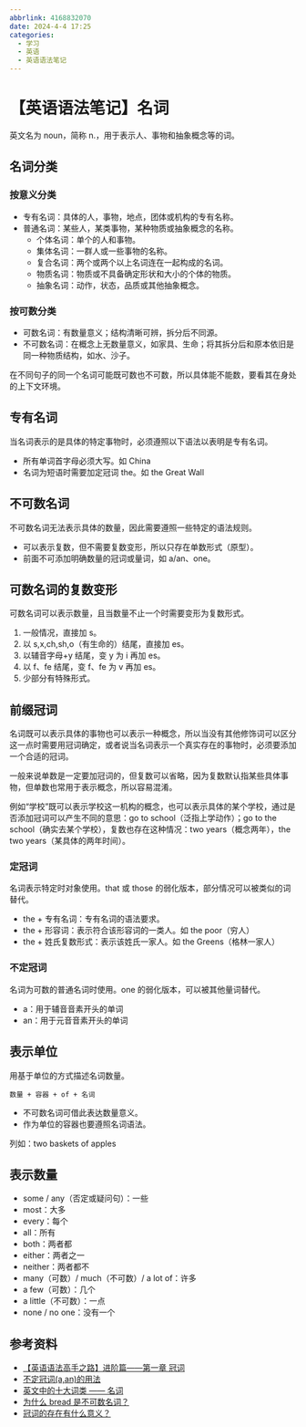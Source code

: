 ```yaml
---
abbrlink: 4168832070
date: 2024-4-4 17:25
categories:
  - 学习
  - 英语
  - 英语语法笔记
---
```

# 【英语语法笔记】名词

英文名为 noun，简称 n.，用于表示人、事物和抽象概念等的词。

## 名词分类

### 按意义分类

- 专有名词：具体的人，事物，地点，团体或机构的专有名称。
- 普通名词：某些人，某类事物，某种物质或抽象概念的名称。
  - 个体名词：单个的人和事物。
  - 集体名词：一群人或一些事物的名称。
  - 复合名词：两个或两个以上名词连在一起构成的名词。
  - 物质名词：物质或不具备确定形状和大小的个体的物质。
  - 抽象名词：动作，状态，品质或其他抽象概念。

### 按可数分类

- 可数名词：有数量意义；结构清晰可辨，拆分后不同源。
- 不可数名词：在概念上无数量意义，如家具、生命；将其拆分后和原本依旧是同一种物质结构，如水、沙子。

在不同句子的同一个名词可能既可数也不可数，所以具体能不能数，要看其在身处的上下文环境。

## 专有名词

当名词表示的是具体的特定事物时，必须遵照以下语法以表明是专有名词。

- 所有单词首字母必须大写。如 China
- 名词为短语时需要加定冠词 the。如 the Great Wall

## 不可数名词

不可数名词无法表示具体的数量，因此需要遵照一些特定的语法规则。

- 可以表示复数，但不需要复数变形，所以只存在单数形式（原型）。
- 前面不可添加明确数量的冠词或量词，如 a/an、one。

## 可数名词的复数变形

可数名词可以表示数量，且当数量不止一个时需要变形为复数形式。

1. 一般情况，直接加 s。
2. 以 s,x,ch,sh,o（有生命的）结尾，直接加 es。
3. 以辅音字母+y 结尾，变 y 为 i 再加 es。
4. 以 f、fe 结尾，变 f、fe 为 v 再加 es。
5. 少部分有特殊形式。

## 前缀冠词

名词既可以表示具体的事物也可以表示一种概念，所以当没有其他修饰词可以区分这一点时需要用冠词确定，或者说当名词表示一个真实存在的事物时，必须要添加一个合适的冠词。

一般来说单数是一定要加冠词的，但复数可以省略，因为复数默认指某些具体事物，但单数也常用于表示概念，所以容易混淆。

例如“学校”既可以表示学校这一机构的概念，也可以表示具体的某个学校，通过是否添加冠词可以产生不同的意思：go to school（泛指上学动作）；go to the school（确实去某个学校），复数也存在这种情况：two years（概念两年），the two years（某具体的两年时间）。


### 定冠词

名词表示特定时对象使用。that 或 those 的弱化版本，部分情况可以被类似的词替代。

- the + 专有名词：专有名词的语法要求。
- the + 形容词：表示符合该形容词的一类人。如 the poor（穷人）
- the + 姓氏复数形式：表示该姓氏一家人。如 the Greens（格林一家人）

### 不定冠词

名词为可数的普通名词时使用。one 的弱化版本，可以被其他量词替代。

- a：用于辅音音素开头的单词
- an：用于元音音素开头的单词

## 表示单位

用基于单位的方式描述名词数量。

```text
数量 + 容器 + of + 名词
```

- 不可数名词可借此表达数量意义。
- 作为单位的容器也要遵照名词语法。

列如：two baskets of apples

## 表示数量

- some / any（否定或疑问句）：一些
- most：大多
- every：每个
- all：所有
- both：两者都
- either：两者之一
- neither：两者都不
- many（可数）/ much（不可数）/ a lot of：许多
- a few（可数）：几个
- a little（不可数）：一点
- none / no one：没有一个

## 参考资料

- [【英语语法高手之路】进阶篇——第一章 冠词](https://zhuanlan.zhihu.com/p/21737918)
- [不定冠词(a,an)的用法](https://zhuanlan.zhihu.com/p/102306441)
- [英文中的十大词类 —— 名词](https://zhuanlan.zhihu.com/p/413279743)
- [为什么 bread 是不可数名词？](https://www.zhihu.com/question/285662107)
- [冠词的存在有什么意义？](https://www.zhihu.com/question/52990584)
